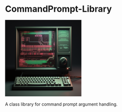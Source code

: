 # CommandPrompt-Library

<img src="https://github.com/PrimeEagle/CommandPrompt-Library/blob/main/old%20command%20prompt.png?raw=true" width="250" />

A class library for command prompt argument handling.
